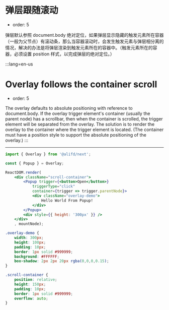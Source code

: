 # 弹层跟随滚动

- order: 5

弹层默认参照 document.body 绝对定位，如果弹层显示隐藏的触发元素所在容器（一般为父节点）有滚动条，那么当容器滚动时，会发生触发元素与弹层相分离的情况，解决的办法是将弹层渲染到触发元素所在的容器中。（触发元素所在的容器，必须设置 position 样式，以完成弹层的绝对定位。）

:::lang=en-us
# Overlay follows the container scroll

- order: 5

The overlay defaults to absolute positioning with reference to document.body. If the overlay trigger element's container (usually the parent node) has a scrollbar, then when the container is scrolled, the trigger element will be separated from the overlay. The solution is to render the overlay to the container where the trigger element is located. (The container must have a position style to support the absolute positioning of the overlay.)
:::


---

````jsx
import { Overlay } from '@alifd/next';

const { Popup } = Overlay;

ReactDOM.render(
    <div className="scroll-container">
        <Popup trigger={<button>Open</button>}
            triggerType="click"
            container={trigger => trigger.parentNode}>
            <div className="overlay-demo">
                Hello World From Popup!
            </div>
        </Popup>
        <div style={{ height: '300px' }} />
    </div>
    , mountNode);
````

````css
.overlay-demo {
    width: 300px;
    height: 100px;
    padding: 10px;
    border: 1px solid #999999;
    background: #FFFFFF;
    box-shadow: 2px 2px 20px rgba(0,0,0,0.15);
}

.scroll-container {
    position: relative;
    height: 150px;
    padding: 10px;
    border: 1px solid #999999;
    overflow: auto;
}
````
